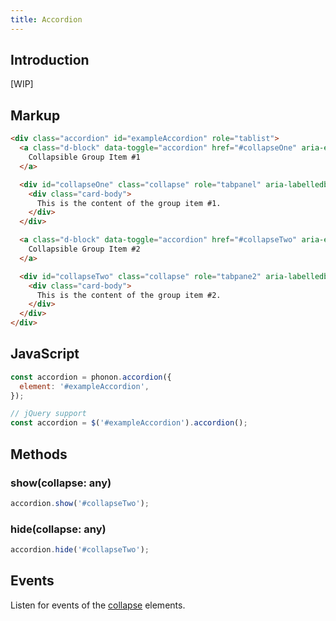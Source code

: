 ```yaml
---
title: Accordion
---
```


## Introduction

[WIP]

## Markup

```html
<div class="accordion" id="exampleAccordion" role="tablist">
  <a class="d-block" data-toggle="accordion" href="#collapseOne" aria-expanded="true" aria-controls="collapseOne">
    Collapsible Group Item #1
  </a>

  <div id="collapseOne" class="collapse" role="tabpanel" aria-labelledby="headingOne">
    <div class="card-body">
      This is the content of the group item #1.
    </div>
  </div>

  <a class="d-block" data-toggle="accordion" href="#collapseTwo" aria-expanded="true" aria-controls="collapseTwo">
    Collapsible Group Item #2
  </a>

  <div id="collapseTwo" class="collapse" role="tabpane2" aria-labelledby="headingTwo">
    <div class="card-body">
      This is the content of the group item #2.
    </div>
  </div>
</div>
```

## JavaScript

```js
const accordion = phonon.accordion({
  element: '#exampleAccordion',
});

// jQuery support
const accordion = $('#exampleAccordion').accordion();
```

## Methods

### show(collapse: any)

```js
accordion.show('#collapseTwo');
```

### hide(collapse: any)

```js
accordion.hide('#collapseTwo');
```

## Events

Listen for events of the [collapse](#1_components/collapse) elements.
